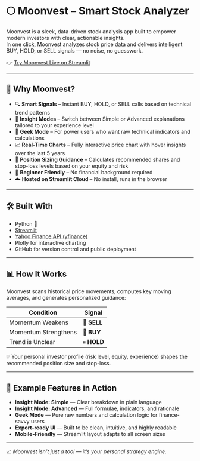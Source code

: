# 🌕 Moonvest – Smart Stock Analyzer

Moonvest is a sleek, data-driven stock analysis app built to empower modern investors with clear, actionable insights.  
In one click, Moonvest analyzes stock price data and delivers intelligent BUY, HOLD, or SELL signals — no noise, no guesswork.

👉 [Try Moonvest Live on Streamlit](https://moonvest.streamlit.app/)

---

## 🚀 Why Moonvest?

- 🔍 **Smart Signals** – Instant BUY, HOLD, or SELL calls based on technical trend patterns  
- 📐 **Insight Modes** – Switch between Simple or Advanced explanations tailored to your experience level  
- 🧠 **Geek Mode** – For power users who want raw technical indicators and calculations  
- 📈 **Real-Time Charts** – Fully interactive price chart with hover insights over the last 5 years  
- 🤖 **Position Sizing Guidance** – Calculates recommended shares and stop-loss levels based on your equity and risk  
- 🧩 **Beginner Friendly** – No financial background required  
- ☁️ **Hosted on Streamlit Cloud** – No install, runs in the browser

---

## 🛠 Built With

- Python 🐍  
- [Streamlit](https://streamlit.io/)  
- [Yahoo Finance API (yfinance)](https://pypi.org/project/yfinance/)  
- Plotly for interactive charting  
- GitHub for version control and public deployment  

---

## 📊 How It Works

Moonvest scans historical price movements, computes key moving averages, and generates personalized guidance:

| Condition | Signal |
|----------|--------|
| Momentum Weakens | 🔻 **SELL** |
| Momentum Strengthens | 🚀 **BUY** |
| Trend is Unclear | ⏸ **HOLD** |

💡 Your personal investor profile (risk level, equity, experience) shapes the recommended position size and stop-loss.

---

## 🧠 Example Features in Action

- **Insight Mode: Simple** — Clear breakdown in plain language  
- **Insight Mode: Advanced** — Full formulae, indicators, and rationale  
- **Geek Mode** — Pure raw numbers and calculation logic for finance-savvy users  
- **Export-ready UI** — Built to be clean, intuitive, and highly readable  
- **Mobile-Friendly** — Streamlit layout adapts to all screen sizes

---

📈 _Moonvest isn’t just a tool — it’s your personal strategy engine._
